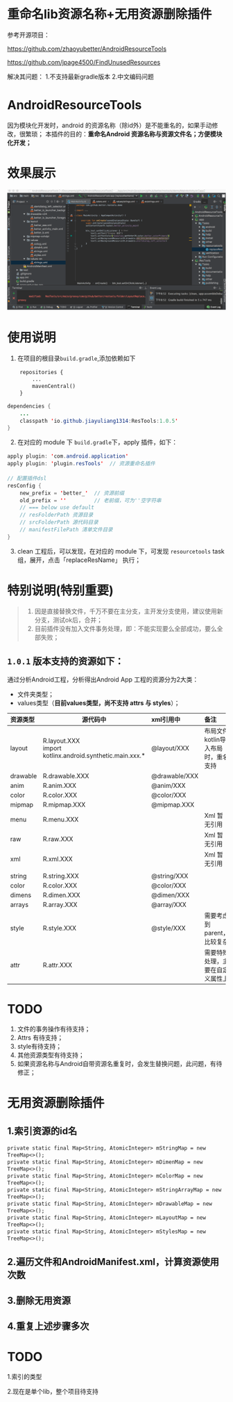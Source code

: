 # 重命名lib资源名称+无用资源删除插件

参考开源项目：

https://github.com/zhaoyubetter/AndroidResourceTools

https://github.com/jpage4500/FindUnusedResources

解决其问题：
1.不支持最新gradle版本
2.中文编码问题


# AndroidResourceTools

因为模块化开发时，android 的资源名称（除id外）是不能重名的，如果手动修改，很繁琐；
本插件的目的：**重命名Android 资源名称与资源文件名；方便模块化开发；**


# 效果展示


![效果展示](https://github.com/zhaoyubetter/MarkdownPhotos/raw/master/img/plugin/res_demo.gif)

# 使用说明

1. 在项目的根目录`build.gradle`,添加依赖如下
```
    repositories {
	    ...
        mavenCentral()
    }
```

```java
dependencies {
	...
    classpath 'io.github.jiayuliang1314:ResTools:1.0.5'
}
```

2. 在对应的 module 下 `build.gradle`下，apply 插件，如下：

```java
apply plugin: 'com.android.application'
apply plugin: 'plugin.resTools'  // 资源重命名插件

// 配置插件dsl
resConfig {
    new_prefix = 'better_'  // 资源前缀
    old_prefix = ''         // 老前缀，可为''空字符串
    // === below use default
    // resFolderPath 资源目录
    // srcFolderPath 源代码目录
    // manifestFilePath 清单文件目录
}
```

3. clean 工程后，可以发现，在对应的 module 下，可发现 `resourcetools` task 组，展开，点击「replaceResName」 执行；

# 特别说明(特别重要)

>1. 因是直接替换文件，千万不要在主分支，主开发分支使用，建议使用新分支，测试ok后，合并；
>2. 目前插件没有加入文件事务处理，即：不能实现要么全部成功，要么全部失败；


## `1.0.1` 版本支持的资源如下：

通过分析Android工程，分析得出Android App 工程的资源分为2大类：

- 文件夹类型；
- values类型（**目前values类型，尚不支持 attrs 与 styles**）；

| 资源类型 | 源代码中 | xml引用中 |备注|
| :--- | ------ | :---- |:--|
| layout | R.layout.XXX<br />import kotlinx.android.synthetic.main.xxx.* | @layout/XXX |布局文件<br />kotlin导入布局时，重名支持|
| drawable | R.drawable.XXX | @drawable/XXX ||
| anim | R.anim.XXX | @anim/XXX ||
| color | R.color.XXX | @color/XXX ||
| mipmap | R.mipmap.XXX | @mipmap.XXX ||
| menu | R.menu.XXX |  |Xml 暂无引用|
| raw | R.raw.XXX |  |Xml 暂无引用|
| xml | R.xml.XXX |  |Xml 暂无引用|
|  |  |  ||
| string | R.string.XXX | @string/XXX ||
| color | R.color.XXX | @color/XXX ||
| dimens | R.dimen.XXX | @dimen/XXX ||
| arrays | R.array.XXX | @array/XXX ||
| style | R.style.XXX | @style/XXX |需要考虑到parent，比较复杂|
| attr | R.attr.XXX |  |需要特殊处理，主要在自定义属性上|


# TODO
1. 文件的事务操作有待支持；
2. Attrs 有待支持；
3. style有待支持；
4. 其他资源类型有待支持；
5. 如果资源名称与Android自带资源名重复时，会发生替换问题，此问题，有待修正；


# 无用资源删除插件
## 1.索引资源的id名
```
private static final Map<String, AtomicInteger> mStringMap = new TreeMap<>();
private static final Map<String, AtomicInteger> mDimenMap = new TreeMap<>();
private static final Map<String, AtomicInteger> mColorMap = new TreeMap<>();
private static final Map<String, AtomicInteger> mStringArrayMap = new TreeMap<>();
private static final Map<String, AtomicInteger> mDrawableMap = new TreeMap<>();
private static final Map<String, AtomicInteger> mLayoutMap = new TreeMap<>();
private static final Map<String, AtomicInteger> mStylesMap = new TreeMap<>();
```
## 2.遍历文件和AndroidManifest.xml，计算资源使用次数

## 3.删除无用资源

## 4.重复上述步骤多次

# TODO

1.索引的类型

2.现在是单个lib，整个项目待支持

